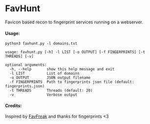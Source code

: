 # FavHunt

Favicon based recon to fingerprint services running on a webserver.

#### Usage:
`python3 favhunt.py -l domains.txt`

```
usage: favhunt.py [-h] -l LIST [-o OUTPUT] [-f FINGERPRINTS] [-t THREADS] [-v]

optional arguments:
  -h, --help       show this help message and exit
  -l LIST          List of domains
  -o OUTPUT        JSON output filename
  -f FINGERPRINTS  Path to fingerprints json file (default: fingerprints.json)
  -t THREADS       Threads (default: 20)
  -v               Verbose output
  ```

#### Credits:
Inspired by [FavFreak](https://github.com/devanshbatham/FavFreak) and thanks for fingerprints <3
